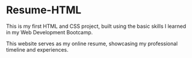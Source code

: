 # Resume-HTML

This is my first HTML and CSS project, built using the basic skills I learned in my Web Development Bootcamp.

This website serves as my online resume, showcasing my professional timeline and experiences.
